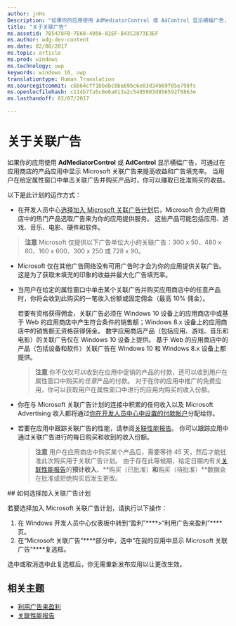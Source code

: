 ```yaml
---
author: jnHs
Description: "如果你的应用使用 AdMediatorControl 或 AdControl 显示横幅广告，可通过在应用中显示 Microsoft 关联广告来提高广告填充率和收益。"
title: "关于关联广告"
ms.assetid: 7B5478FB-7E68-4956-82EF-B43C2873E3EF
ms.author: wdg-dev-content
ms.date: 02/08/2017
ms.topic: article
ms.prod: windows
ms.technology: uwp
keywords: windows 10, uwp
translationtype: Human Translation
ms.sourcegitcommit: c6b64cff1bbebc8ba69bc6e03d34b69f85e798fc
ms.openlocfilehash: c114b7fa5c0e6a613a2c5485903d856592f0863e
ms.lasthandoff: 02/07/2017

---
```


# <a name="about-affiliate-ads"></a>关于关联广告

如果你的应用使用 **AdMediatorControl** 或 **AdControl** 显示横幅广告，可通过在应用商店的产品应用中显示 Microsoft 关联广告来提高收益和广告填充率。 当用户在给定属性窗口中单击关联广告并购买产品时，你可以赚取已批准购买的收益。

以下是此计划的运作方式：

* 在开发人员中心[选择加入 Microsoft 关联广告计划](#opt-in)后，Microsoft 会为应用商店中的热门产品选取广告来为你的应用提供服务。 这些产品可能包括应用、游戏、音乐、电影、硬件和软件。

 > **注意** Microsoft 仅提供以下广告单位大小的关联广告：300 x 50、480 x 80、160 x 600、300 x 250 或 728 x 90。

* Microsoft 仅在其他广告网络没有可用广告时才会为你的应用提供关联广告。 这是为了获取未填充的印象的收益并最大化广告填充率。
* 当用户在给定的属性窗口中单击某个关联广告并购买应用商店中的任意产品时，你将会收到此购买的一笔收入份额或固定佣金（最高 10% 佣金）。

  若要有资格获得佣金，关联广告必须在 Windows 10 设备上的应用商店中或基于 Web 的应用商店中产生符合条件的销售额；Windows 8.x 设备上的应用商店中的销售额无资格获得佣金。 数字应用商店产品（包括应用、游戏、音乐和电影）的关联广告仅在 Windows 10 设备上提供。 基于 Web 的应用商店中的产品（包括设备和软件）关联广告在 Windows 10 和 Windows 8.x 设备上都提供。

    > **注意**  你不仅仅可以收到在应用中促销的产品的付款，还可以收到用户在属性窗口中购买的*任意*产品的付款。 对于在你的应用中推广的免费应用，你可以获取用户在属性窗口中进行的应用内购买的收入份额。

* 你在与 Microsoft 关联广告计划的连接中积累的任何收入以及 Microsoft Advertising 收入都将通过[你在开发人员中心中设置的付款帐户](setting-up-your-payout-account-and-tax-forms.md)分配给你。
* 若要在应用中跟踪关联广告的性能，请参阅[关联性能报告](affiliates-performance-report.md)。 你可以跟踪应用中通过关联广告进行的每日购买和收到的收入份额。  

  > **注意** 用户在应用商店中购买某个产品后，需要等待 45 天，然后才能批准此次购买用于关联广告计划。 由于存在此等候期，给定日期内有关[关联性能报告](affiliates-performance-report.md)的**预计收入**、**购买（已批准）**和**购买（待批准）**数据会在批准或拒绝购买后发生更改。

<span id="opt-in" />
## <a name="how-to-opt-in-to-the-affiliate-ads-program"></a>如何选择加入关联广告计划

若要选择加入 Microsoft 关联广告计划，请执行以下操作：

1. 在 Windows 开发人员中心仪表板中转到“盈利”****&gt;“利用广告来盈利”****页。
2. 在“Microsoft 关联广告”****部分中，选中“在我的应用中显示 Microsoft 关联广告”****复选框。

选中或取消选中此复选框后，你无需重新发布应用以让更改生效。


## <a name="related-topics"></a>相关主题


* [利用广告来盈利](monetize-with-ads.md)
* [关联性能报告](affiliates-performance-report.md)


